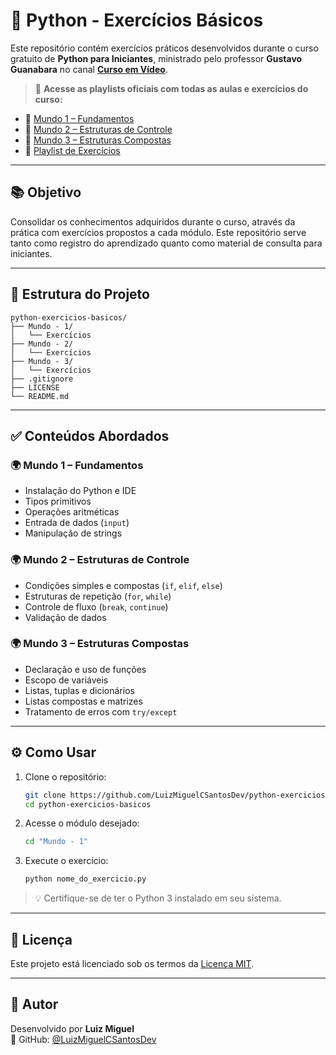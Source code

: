 # 🐍 Python - Exercícios Básicos

Este repositório contém exercícios práticos desenvolvidos durante o curso gratuito de **Python para Iniciantes**, ministrado pelo professor **Gustavo Guanabara** no canal **[Curso em Vídeo](https://www.cursoemvideo.com/)**.

> 🔗 **Acesse as playlists oficiais com todas as aulas e exercícios do curso:**

- 📘 [Mundo 1 – Fundamentos](https://www.youtube.com/playlist?list=PLHz_AreHm4dlKP6QQCekuIPky1CiwmdI6)  
- 📙 [Mundo 2 – Estruturas de Controle](https://www.youtube.com/playlist?list=PLHz_AreHm4dk_nZHmxxf_J0WRAqy5Czye)  
- 📗 [Mundo 3 – Estruturas Compostas](https://www.youtube.com/playlist?list=PLHz_AreHm4dksnH2jVTIVNviIMBVYyFnH)  
- 🧠 [Playlist de Exercícios](https://www.youtube.com/playlist?list=PLHz_AreHm4dm6wYOIW20Nyg12TAjmMGT-)

---

## 📚 Objetivo

Consolidar os conhecimentos adquiridos durante o curso, através da prática com exercícios propostos a cada módulo. Este repositório serve tanto como registro do aprendizado quanto como material de consulta para iniciantes.

---

## 📁 Estrutura do Projeto

```
python-exercicios-basicos/
├── Mundo - 1/
│   └── Exercícios
├── Mundo - 2/
│   └── Exercícios
├── Mundo - 3/
│   └── Exercícios
├── .gitignore
├── LICENSE
└── README.md
```

---

## ✅ Conteúdos Abordados

### 🌍 Mundo 1 – Fundamentos
- Instalação do Python e IDE
- Tipos primitivos
- Operações aritméticas
- Entrada de dados (`input`)
- Manipulação de strings

### 🌍 Mundo 2 – Estruturas de Controle
- Condições simples e compostas (`if`, `elif`, `else`)
- Estruturas de repetição (`for`, `while`)
- Controle de fluxo (`break`, `continue`)
- Validação de dados

### 🌍 Mundo 3 – Estruturas Compostas
- Declaração e uso de funções
- Escopo de variáveis
- Listas, tuplas e dicionários
- Listas compostas e matrizes
- Tratamento de erros com `try/except`

---

## ⚙️ Como Usar

1. Clone o repositório:
   ```bash
   git clone https://github.com/LuizMiguelCSantosDev/python-exercicios-basicos.git
   cd python-exercicios-basicos
   ```

2. Acesse o módulo desejado:
   ```bash
   cd "Mundo - 1"
   ```

3. Execute o exercício:
   ```bash
   python nome_do_exercicio.py
   ```

> 💡 Certifique-se de ter o Python 3 instalado em seu sistema.  

---

## 📝 Licença

Este projeto está licenciado sob os termos da [Licença MIT](LICENSE).

---

## 👤 Autor

Desenvolvido por **Luiz Miguel**  
🔗 GitHub: [@LuizMiguelCSantosDev](https://github.com/LuizMiguelCSantosDev)
